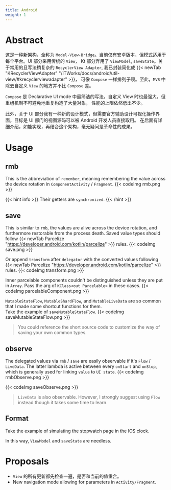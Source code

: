 ```yaml
---
title: Android
weight: 1
---
```


# Abstract
这是一种新架构，全称为 `Model-View-Bridge`。当前仅有安卓版本，但模式适用于每个平台。UI 部分采用传统的 `View`，
Kt 部分弃用了 `ViewModel`, `saveState`。关于常用的且写法稍复杂的 `RecyclerView Adapter`, 我已封装简化成 {{< newTab "KRecyclerViewAdapter" "/ITWorks/docs/android/util-view/#krecyclerviewadapter" >}}，
可像 `Compose` 一样排列子项。至此，`MVB` 中除去自定义 `View` 的地方并不比 `Compose` 差。

`Compose` 是 Declarative UI mode 中最简洁的写法，自定义 View 时也最强大，但重组机制不可避免地重复构造了大量对象，
性能的上限依然低出不少。

此外，关于 UI 部分我有一种新的设计模式，但需要官方辅助设计可视化操作界面，目标是 UI 部门的视图源码可以被 Android 开发人员直接取用。
在后面有详细介绍，如能实现，再结合这个架构，毫无疑问是革命性的成果。

# Usage
## rmb
This is the abbreviation of `remember`, meaning remembering the value across the device rotation in 
`ComponentActivity` / `Fragment`. 
{{< codeImg rmb.png >}}

{{< hint info >}}
Their getters are `synchronized`. 
{{< /hint >}}

## save
This is similar to `rmb`, the values are alive across the device rotation, and furthermore restorable from the process death. 
Saved value types should follow {{< newTab Parcelize "https://developer.android.com/kotlin/parcelize" >}} rules.
{{< codeImg save.png >}}

Or append `transform` after `delegator` with the converted values following {{< newTab Parcelize "https://developer.android.com/kotlin/parcelize" >}} rules.
{{< codeImg transform.png >}}

Inner parcelable components couldn't be distinguished unless they are put in `Array`. Pass the arg of 
`KClass<out Parcelable>` in these cases.
{{< codeImg parcelableComponent.png >}}

`MutableStateFlow`, `MutableShardFlow`, and `MutableLiveData` are so common that I made some shortcut functions for 
them.
<br>Take the example of `saveMutableStateFlow`. 
{{< codeImg saveMutableStateFlow.png >}} 

> You could reference the short source code to customize the way of saving your own common types. 

## observe
The delegated values via `rmb` / `save` are easily observable if it's `Flow` / `LiveData`. The latter lambda is active between every `onStart`
and `onStop`, which is generally used for linking `value` to `UI state`.
{{< codeImg rmbObserve.png >}}

{{< codeImg saveObserve.png >}}

> `LiveData` is also observable. However, I strongly suggest using `Flow` instead though it takes some time to learn.    

## Format  
Take the example of simulating the stopwatch page in the IOS clock.

In this way, `ViewModel` and `saveState` are needless.

# Proposals
- `View` 的所有更新都先检查一遍，是否和当前的值重合。
- New navigation mode allowing for parameters in `Activity/Fragment`. 